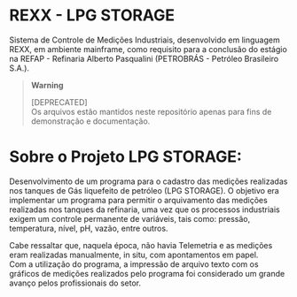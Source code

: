 # REXX - LPG STORAGE

Sistema de Controle de Medições Industriais, desenvolvido em linguagem REXX, em ambiente mainframe, como requisito para a conclusão do estágio na REFAP - Refinaria Alberto Pasqualini (PETROBRÁS - Petróleo Brasileiro S.A.).
<br />

> **Warning**
> 
> [DEPRECATED]  
> Os arquivos estão mantidos neste repositório apenas para fins de demonstração e documentação. 

# Sobre o Projeto LPG STORAGE:

Desenvolvimento de um programa para o cadastro das medições realizadas nos tanques de Gás liquefeito de petróleo (LPG STORAGE). 
O objetivo era implementar um programa para permitir o arquivamento das medições realizadas nos tanques da refinaria, uma vez que os processos industriais exigem um controle permanente de variáveis, tais como: pressão, temperatura, nível, pH, vazão, entre outros.  

Cabe ressaltar que, naquela época, não havia Telemetria e as medições eram realizadas manualmente, in situ, com apontamentos em papel.   
Com a utilização do programa, a impressão de arquivo texto com os gráficos de medições realizados pelo programa foi considerado um grande avanço pelos profissionais do setor.
